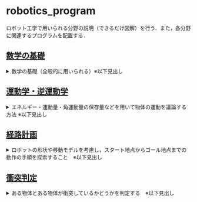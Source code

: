 # robotics_program
ロボット工学で用いられる分野の説明（できるだけ図解）を行う．また，各分野に関連するプログラムを配置する．
[](ここから数学の基礎-------------------------------------------)
## [数学の基礎](https://github.com/study-robotics/mathematics-and-robotics/blob/master/fundamental_mathematics/cartesia_and_polar)
<details>
  <summary>数学の基礎（全般的に用いられる）※以下見出し</summary>
  
  * 直交座標と極座標
  </details>

[](ここまで数学の基礎-------------------------------------------)
[](ここから運動学---------------------------------------------------------------)
## [運動学・逆運動学](https://github.com/study-robotics/robotics_program/tree/master/kinematics)
<details>
  <summary> エネルギー・運動量・角運動量の保存量などを用いて物体の運動を議論する方法 ※以下見出し</summary>
  
  * 運動学
  * 逆運動学
 </details>
 
[](ここまで運動学---------------------------------------------------------------) 
[](ここから経路計画---------------------------------------------------------------)

## [経路計画](https://github.com/study-robotics/robotics_program/tree/master/path_planning)
<details>
  <summary>ロボットの形状や移動モデルを考慮し，スタート地点からゴール地点までの動作の手順を探索すること　※以下見出し</summary>
  
  * ランダムサンプリング
      * RRT
      * RRT&#42;
</details>

[](ここまで経路計画---------------------------------------------------------------)
[](ここから衝突判定---------------------------------------------------------------)

## [衝突判定](https://github.com/study-robotics/robotics_program/tree/master/collision_check)
<details>
  <summary>ある物体とある物体が衝突しているかどうかを判定する　※以下見出し</summary>
  
  * 線分と円の衝突判定
</details>

[](ここまで衝突判定---------------------------------------------------------------)

